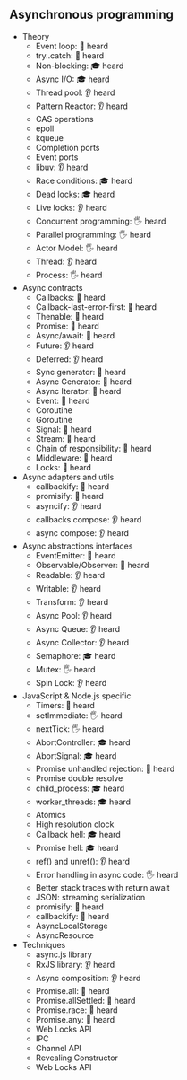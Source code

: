 ## Asynchronous programming

- Theory
  - Event loop: 🙋 heard
  - try..catch: 🙋 heard
  - Non-blocking: 🎓 heard
  - Async I/O: 🎓 heard
  - Thread pool: 👂 heard
  - Pattern Reactor: 👂 heard
  - CAS operations 
  - epoll
  - kqueue
  - Completion ports
  - Event ports
  - libuv: 👂 heard
  - Race conditions: 🎓 heard
  - Dead locks: 🎓 heard
  - Live locks: 👂 heard
  - Concurrent programming: 🖐️ heard
  - Parallel programming: 🖐️ heard
  - Actor Model: 🖐️ heard
  - Thread: 👂 heard
  - Process: 🖐️ heard
- Async contracts
  - Callbacks: 📢 heard
  - Callback-last-error-first: 📢 heard
  - Thenable: 📢 heard
  - Promise: 📢 heard
  - Async/await: 📢 heard
  - Future: 👂 heard
  - Deferred: 👂 heard
  - Sync generator: 📢 heard
  - Async Generator: 📢 heard
  - Async Iterator: 📢 heard
  - Event: 📢 heard 
  - Coroutine
  - Goroutine
  - Signal: 📢 heard
  - Stream: 📢 heard
  - Chain of responsibility: 📢 heard
  - Middleware: 📢 heard
  - Locks: 📢 heard
- Async adapters and utils
  - callbackify: 🚀 heard
  - promisify: 🚀 heard
  - asyncify: 👂 heard
  - callbacks compose: 👂 heard
  - async compose: 👂 heard
- Async abstractions interfaces
  - EventEmitter: 🙋 heard
  - Observable/Observer: 🙋 heard
  - Readable: 👂 heard
  - Writable: 👂 heard
  - Transform: 👂 heard
  - Async Pool: 👂 heard
  - Async Queue: 👂 heard
  - Async Collector: 👂 heard
  - Semaphore: 🎓 heard
  - Mutex: 🖐️ heard
  - Spin Lock: 👂 heard
- JavaScript & Node.js specific
  - Timers: 📢 heard
  - setImmediate: 🖐️ heard
  - nextTick: 🖐️ heard
  - AbortController: 🎓 heard
  - AbortSignal: 🎓 heard 
  - Promise unhandled rejection: 🙋 heard
  - Promise double resolve 
  - child_process: 🎓 heard
  - worker_threads: 🎓 heard
  - Atomics
  - High resolution clock
  - Callback hell: 🎓 heard 
  - Promise hell: 🎓 heard
  - ref() and unref(): 👂 heard
  - Error handling in async code: 🖐️ heard
  - Better stack traces with return await
  - JSON: streaming serialization
  - promisify: 🚀 heard
  - callbackify: 🚀 heard
  - AsyncLocalStorage
  - AsyncResource
- Techniques
  - async.js library
  - RxJS library: 👂 heard
  - Async composition: 👂 heard
  - Promise.all: 🙋 heard
  - Promise.allSettled: 🙋 heard
  - Promise.race: 🙋 heard
  - Promise.any: 🙋 heard
  - Web Locks API
  - IPC
  - Channel API
  - Revealing Constructor
  - Web Locks API
